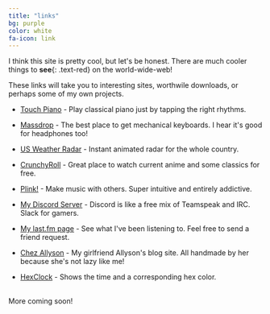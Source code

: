 ```yaml
---
title: "links"
bg: purple
color: white
fa-icon: link
---
```


I think this site is pretty cool, but let's be honest. There are much cooler things to **see**{: .text-red} on the world-wide-web! 

These links will take you to interesting sites, worthwile downloads, or perhaps some of my own projects.

* [Touch Piano](http://touchpianist.com/) - Play classical piano just by tapping the right rhythms.

* [Massdrop](https://www.massdrop.com/r/XYVVVK) - The best place to get mechanical keyboards. I hear it's good for headphones too!

* [US Weather Radar](http://radar.weather.gov/Conus/full_loop.php) - Instant animated radar for the whole country.

* [CrunchyRoll](http://www.crunchyroll.com/affiliate_redirect/?widget=Tu017&affiliate=af-94594-mnmn) - Great place to watch current anime and some classics for free.

* [Plink!](http://dinahmoelabs.com/#plink) - Make music with others. Super intuitive and entirely addictive.

* [My Discord Server](https://discord.gg/0Zrnt240qtqJLfFC) - Discord is like a free mix of Teamspeak and IRC. Slack for gamers.

* [My last.fm page](http://www.last.fm/user/oportsac) - See what I've been listening to. Feel free to send a friend request.

* [Chez Allyson](http://trevanhaskell.com/allyson) - My girlfriend Allyson's blog site. All handmade by her because she's not lazy like me!

* [HexClock](http://www.jacopocolo.com/hexclock/) - Shows the time and a corresponding hex color.

<br>
More coming soon!
